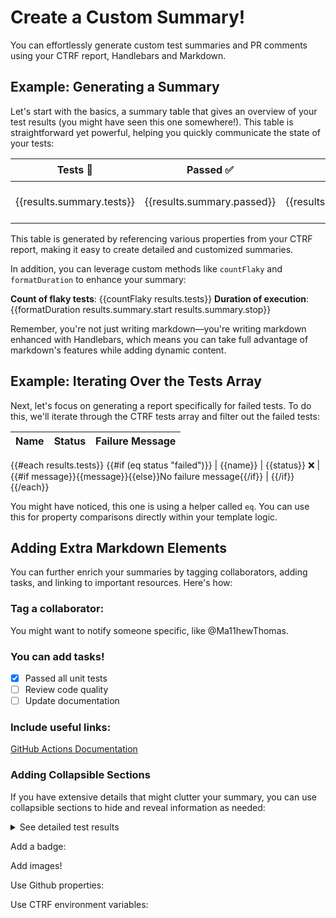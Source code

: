 # Create a Custom Summary!

You can effortlessly generate custom test summaries and PR comments using your CTRF report, Handlebars and Markdown.

## Example: Generating a Summary

Let's start with the basics, a summary table that gives an overview of your test results (you might have seen this one somewhere!). This table is straightforward yet powerful, helping you quickly communicate the state of your tests:

| **Tests 📝** | **Passed ✅** | **Failed ❌** | **Skipped ⏭️** | **Pending ⏳** | **Other ❓** | **Flaky 🍂** | **Duration ⏱️** |
| --- | --- | --- | --- | --- | --- | --- | --- |
| {{results.summary.tests}} | {{results.summary.passed}} | {{results.summary.failed}} | {{results.summary.skipped}} | {{results.summary.pending}} | {{results.summary.other}} | {{countFlaky results.tests}} | {{formatDuration results.summary.start results.summary.stop}} |

This table is generated by referencing various properties from your CTRF report, making it easy to create detailed and customized summaries.

In addition, you can leverage custom methods like `countFlaky` and `formatDuration` to enhance your summary:

**Count of flaky tests**: {{countFlaky results.tests}}
**Duration of execution**: {{formatDuration results.summary.start results.summary.stop}}

Remember, you're not just writing markdown—you're writing markdown enhanced with Handlebars, which means you can take full advantage of markdown's features while adding dynamic content.

## Example: Iterating Over the Tests Array

Next, let's focus on generating a report specifically for failed tests. To do this, we'll iterate through the CTRF tests array and filter out the failed tests:

| **Name** | **Status** | **Failure Message** |
| --- | --- | --- |
{{#each results.tests}}
  {{#if (eq status "failed")}}
  | {{name}} | {{status}} ❌ | {{#if message}}{{message}}{{else}}No failure message{{/if}} |
  {{/if}}
{{/each}}

You might have noticed, this one is using a helper called `eq`. You can use this for property comparisons directly within your template logic.

## Adding Extra Markdown Elements

You can further enrich your summaries by tagging collaborators, adding tasks, and linking to important resources. Here's how:

### Tag a collaborator:

You might want to notify someone specific, like @Ma11hewThomas.

### You can add tasks!

- [x] Passed all unit tests
- [ ] Review code quality
- [ ] Update documentation

### Include useful links:

[GitHub Actions Documentation](https://docs.github.com/en/actions)

### Adding Collapsible Sections

If you have extensive details that might clutter your summary, you can use collapsible sections to hide and reveal information as needed:

<details>
  <summary>See detailed test results</summary>

  <br>

  | **Name** | **Status** | **Failure Message** |
  | --- | --- | --- |
  {{#each results.tests}}
  | {{name}} | {{status}} | {{#if message}}{{message}}{{else}}No failure message{{/if}} |
  {{/each}}
</details>

Add a badge:

Add images!

Use Github properties:

Use CTRF environment variables:
